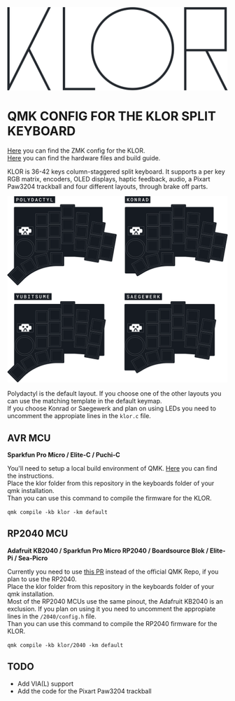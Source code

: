 <picture>
  <source media="(prefers-color-scheme: dark)" srcset="/docs/images/klor-font-logo-dark.svg">
  <source media="(prefers-color-scheme: light)" srcset="/docs/images/klor-font-logo-bright.svg">
  <img alt="KLOR logo font" src="/docs/images/klor-font-logo-bright.svg">
</picture>

# QMK CONFIG FOR THE KLOR SPLIT KEYBOARD

[Here](https://github.com/GEIGEIGEIST/zmk-config-klor) you can find the ZMK config for the KLOR.\
[Here](https://github.com/GEIGEIGEIST/klor) you can find the hardware files and build guide.

KLOR is 36-42 keys column-staggered split keyboard. It supports a per key RGB matrix, encoders, OLED displays, haptic feedback, audio, a Pixart Paw3204 trackball and four different layouts, through brake off parts.

![KLOR layouts](/docs/images/klor-layouts.svg)

Polydactyl is the default layout. If you choose one of the other layouts you can use the matching template in the default keymap.\
If you choose Konrad or Saegewerk and plan on using LEDs you need to uncomment the appropiate lines in the `klor.c` file.


## AVR MCU
**Sparkfun Pro Micro / Elite-C / Puchi-C**

You'll need to setup a local build environment of QMK. [Here](https://docs.qmk.fm/) you can find the instructions.\
Place the klor folder from this repository in the keyboards folder of your qmk installation.\
Than you can use this command to compile the firmware for the KLOR.

`qmk compile -kb klor -km default`




## RP2040 MCU
**Adafruit KB2040 / Sparkfun Pro Micro RP2040 / Boardsource Blok / Elite-Pi / Sea-Picro**

Currently you need to use [this PR](https://github.com/KarlK90/qmk_firmware/tree/feature/raspberry-pi-rp2040-support) instead of the official QMK Repo, if you plan to use the RP2040.\
Place the klor folder from this repository in the keyboards folder of your qmk installation.\
Most of the RP2040 MCUs use the same pinout, the Adafruit KB2040 is an exclusion. If you plan on using it you need to uncomment the appropiate lines in the `/2040/config.h` file.\
Than you can use this command to compile the RP2040 firmware for the KLOR.

`qmk compile -kb klor/2040 -km default`


## TODO
- Add VIA(L) support
- Add the code for the Pixart Paw3204 trackball